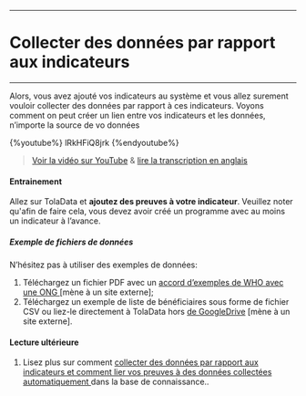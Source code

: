 ****
# Collecter des données par rapport aux indicateurs
---

Alors, vous avez ajouté vos indicateurs au système et vous allez surement vouloir collecter des données par rapport à ces indicateurs. Voyons comment on peut créer un lien entre vos indicateurs et les données, n’importe la source de vo données

{%youtube%} lRkHFiQ8jrk {%endyoutube%}  
> [Voir la vidéo sur YouTube](https://www.youtube.com/embed/lRkHFiQ8jrk?rel=0) & [lire la transcription en anglais](https://docs.google.com/document/d/1DCaeMviBwSO5hGSfeh6Y9McPI6D1dzxJyDs5kKa4wug/edit#heading=h.uebbtclg0qh)
 
#### Entrainement

Allez sur TolaData et **ajoutez des preuves à votre indicateur**. Veuillez noter qu'afin de faire cela, vous devez avoir créé un programme avec au moins un indicateur à l’avance. 

##### Exemple de fichiers de données

N’hésitez pas à utiliser des exemples de données: 
1. Téléchargez un fichier PDF avec un [accord d’exemples de WHO avec une ONG ](http://www.who.int/hac/techguidance/tools/manuals/who_field_handbook/c8.pdf?ua=1) \[mène à un site externe\];
2. Téléchargez un exemple de liste de bénéficiaires sous forme de fichier CSV ou liez-le directement à TolaData hors  [de GoogleDrive](https://docs.google.com/spreadsheets/d/18kZeA9f9akq1PYCNVErtiaMqKzvIity3ZwbTchTptXc/edit?usp=sharing) \[mène à un site externe\].

#### Lecture ultérieure

1. Lisez plus sur comment [collecter des données par rapport aux indicateurs et comment lier vos preuves à des données collectées automatiquement ](https://help.toladata.com/fr/indicators/what-is-an-indicator/add-collected-data.html) dans la base de connaissance..





